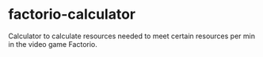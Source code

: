 # factorio-calculator
Calculator to calculate resources needed to meet certain resources per min in the video game Factorio.
